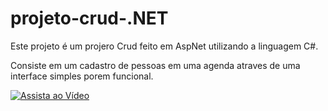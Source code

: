 # projeto-crud-.NET

Este projeto é um projero Crud feito em AspNet utilizando a linguagem C#.

Consiste em um cadastro de pessoas em uma agenda atraves de uma interface simples porem funcional.


[![Assista ao Vídeo](https://img.youtube.com/vi/VmYvurk/0.jpg)](https://www.youtube.com/watch?v=Kmt-VmYvurk)
